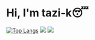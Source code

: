 # Hi, I'm tazi-k😴
[![Top Langs](https://github-readme-stats.vercel.app/api/top-langs/?username=tazi-k)](https://github.com/tazi-k/github-readme-stats)
![](https://github-readme-stats.vercel.app/api?username=tazi-k)
[![](https://raw.githubusercontent.com/tazi-k/tazi-k/1-repos-per-language.svg)](https://github.com/tazi-k/) 
